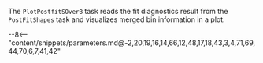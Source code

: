 The `PlotPostfitSOverB` task reads the fit diagnostics result from the `PostFitShapes` task and visualizes merged bin information in a plot.

<div class="dhi_parameter_table">

--8<-- "content/snippets/parameters.md@-2,20,19,16,14,66,12,48,17,18,43,3,4,71,69,44,70,6,7,41,42"

</div>
